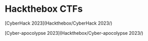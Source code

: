 # Hackthebox CTFs

[CyberHack 2023](Hackthebox/CyberHack 2023/)

[Cyber-apocolypse 2023](Hackthebox/Cyber-apocolypse 2023/)
